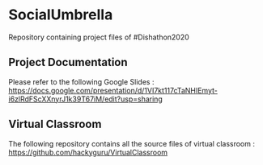 # SocialUmbrella
Repository containing project files of #Dishathon2020

## Project Documentation
Please refer to the following Google Slides : https://docs.google.com/presentation/d/1VI7kt117cTaNHIEmyt-i6zlRdFScXXnyrJ1k39T67iM/edit?usp=sharing

## Virtual Classroom
The following repository contains all the source files of virtual classroom : https://github.com/hackyguru/VirtualClassroom
